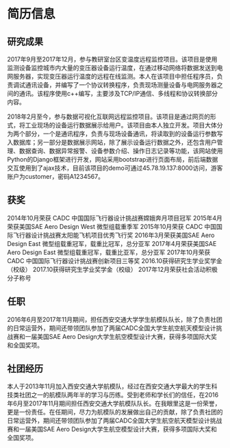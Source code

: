 # 简历信息

## 研究成果

2017年9月至2017年12月，参与教研室台区变温度远程监控项目。该项目是使用监测设备监控城市内大量的变压器设备运行温度，在通过移动网络将数据发送到电网服务器，实现变压器运行温度的远程在线监测。本人在该项目中担任程序员，负责调试通讯设备，并编写了一个协议转换程序，负责现场测量设备与电网服务器之间的通讯。该程序使用c++编写，主要涉及TCP/IP通信、多线程和协议转换部分内容。

2018年2月至今，参与数据可视化互联网远程监控项目。该项目是通过网页的形式，将工业现场的设备运行数据展示给用户。该项目由本人独立开发。项目大体分为两个部分，一个是通讯程序，负责与现场设备通讯，将读取到的设备运行参数写入数据库；另一部分是数据展示网站，除了展示设备运行数据之外，还包含用户管理、数据查询、数据异常报警、设备参数介绍、操作日志记录等功能，该网站使用Python的Django框架进行开发，网站采用bootstrap进行页面布局，前后端数据交互使用到了ajax技术，目前该项目的demo可通过45.78.19.137:8000访问，游客账户为customer，密码A1234567。

## 获奖

2014年10月荣获 CADC 中国国际飞行器设计挑战赛嫦娥奔月项目冠军
2015年4月荣获美国SAE Aero Design West 微型组载重季军
2015年10月荣获 CADC 中国国际飞行器设计挑战赛太阳能飞机项目优秀飞行奖
2016年3月荣获美国SAE Aero Design East 微型组载重冠军，载重比冠军，总分亚军
2017年4月荣获美国SAE Aero Design East 微型组载重冠军，载重比亚军，总分亚军
2017年10月荣获 CADC 中国国际飞行器设计挑战赛创新项目三等奖
2016.10获得研究生学业奖学金（校级）
2017.10获得研究生学业奖学金（校级）
2017年12月荣获社会活动积极分子称号

## 任职

2016年6月至2017年11月期间，担任西安交通大学学生航模队队长，除了负责社团的日常运营外，期间还带领团队参加了两届CADC全国大学生航空航天模型设计挑战赛和一届美国SAE Aero Design大学生航空模型设计大赛，获得多项国际大奖和全国奖项。

## 社团经历

本人于2013年11月加入西安交通大学航模队，经过在西安交通大学最大的学生科技类社团之一的航模队两年半的学习与历练。受到老师和学长们的信任，在2016年6月至2017年11月期间担任西安交通大学航模队队长。在我眼里这是一份荣誉，更是一份责任。在任期间，尽力为航模队的发展做出自己的贡献，除了负责社团的日常运营外，期间还带领团队参加了两届CADC全国大学生航空航天模型设计挑战赛和一届美国SAE Aero Design大学生航空模型设计大赛，获得多项国际大奖和全国奖项。
